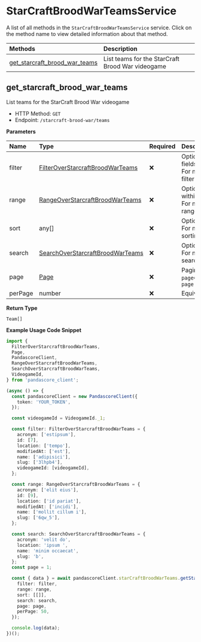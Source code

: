 # StarCraftBroodWarTeamsService

A list of all methods in the `StarCraftBroodWarTeamsService` service. Click on the method name to view detailed information about that method.

| Methods                                                         | Description                                      |
| :-------------------------------------------------------------- | :----------------------------------------------- |
| [get_starcraft_brood_war_teams](#get_starcraft_brood_war_teams) | List teams for the StarCraft Brood War videogame |

## get_starcraft_brood_war_teams

List teams for the StarCraft Brood War videogame

- HTTP Method: `GET`
- Endpoint: `/starcraft-brood-war/teams`

**Parameters**

| Name    | Type                                                                              | Required | Description                                                                                                                                         |
| :------ | :-------------------------------------------------------------------------------- | :------- | :-------------------------------------------------------------------------------------------------------------------------------------------------- |
| filter  | [FilterOverStarcraftBroodWarTeams](../models/FilterOverStarcraftBroodWarTeams.md) | ❌       | Options to filter results. String fields are case sensitive <br/>For more information on filtering, see [docs](/docs/filtering-and-sorting#filter). |
| range   | [RangeOverStarcraftBroodWarTeams](../models/RangeOverStarcraftBroodWarTeams.md)   | ❌       | Options to select results within ranges <br/>For more information on ranges, see [docs](/docs/filtering-and-sorting#range).                         |
| sort    | any[]                                                                             | ❌       | Options to sort results <br/>For more information on sorting, see [docs](/docs/filtering-and-sorting#sort).                                         |
| search  | [SearchOverStarcraftBroodWarTeams](../models/SearchOverStarcraftBroodWarTeams.md) | ❌       | Options to search results <br/>For more information on searching, see [docs](/docs/filtering-and-sorting#search).                                   |
| page    | [Page](../models/Page.md)                                                         | ❌       | Pagination in the form of `page=2` or `page[size]=30&page[number]=2`                                                                                |
| perPage | number                                                                            | ❌       | Equivalent to `page[size]`                                                                                                                          |

**Return Type**

`Team[]`

**Example Usage Code Snippet**

```typescript
import {
  FilterOverStarcraftBroodWarTeams,
  Page,
  PandascoreClient,
  RangeOverStarcraftBroodWarTeams,
  SearchOverStarcraftBroodWarTeams,
  VideogameId,
} from 'pandascore_client';

(async () => {
  const pandascoreClient = new PandascoreClient({
    token: 'YOUR_TOKEN',
  });

  const videogameId = VideogameId._1;

  const filter: FilterOverStarcraftBroodWarTeams = {
    acronym: ['estipsum'],
    id: [7],
    location: ['tempo'],
    modifiedAt: ['est'],
    name: ['adipisici'],
    slug: ['3lhpb4'],
    videogameId: [videogameId],
  };

  const range: RangeOverStarcraftBroodWarTeams = {
    acronym: ['elit eius'],
    id: [9],
    location: ['id pariat'],
    modifiedAt: ['incidi'],
    name: ['mollit cillum i'],
    slug: ['6qw_5'],
  };

  const search: SearchOverStarcraftBroodWarTeams = {
    acronym: 'velit do',
    location: 'ipsum ',
    name: 'minim occaecat',
    slug: 'b',
  };
  const page = 1;

  const { data } = await pandascoreClient.starCraftBroodWarTeams.getStarcraftBroodWarTeams({
    filter: filter,
    range: range,
    sort: [[]],
    search: search,
    page: page,
    perPage: 50,
  });

  console.log(data);
})();
```

<!-- This file was generated by liblab | https://liblab.com/ -->

